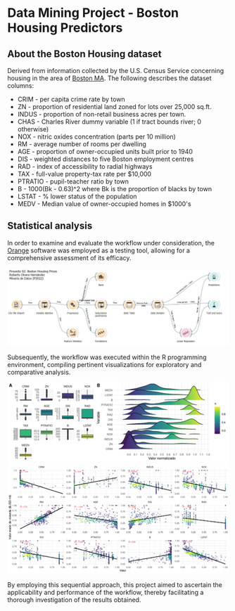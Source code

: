 # Data Mining Project - Boston Housing Predictors
## About the Boston Housing dataset
Derived from information collected by the U.S. Census Service concerning housing in the area of [Boston MA](http://www.cs.toronto.edu/~delve/data/boston/bostonDetail.html). The following describes the dataset columns:

- CRIM - per capita crime rate by town
- ZN - proportion of residential land zoned for lots over 25,000 sq.ft.
- INDUS - proportion of non-retail business acres per town.
- CHAS - Charles River dummy variable (1 if tract bounds river; 0 otherwise)
- NOX - nitric oxides concentration (parts per 10 million)
- RM - average number of rooms per dwelling
- AGE - proportion of owner-occupied units built prior to 1940
- DIS - weighted distances to five Boston employment centres
- RAD - index of accessibility to radial highways
- TAX - full-value property-tax rate per $10,000
- PTRATIO - pupil-teacher ratio by town
- B - 1000(Bk - 0.63)^2 where Bk is the proportion of blacks by town
- LSTAT - % lower status of the population
- MEDV - Median value of owner-occupied homes in $1000's

## Statistical analysis
In order to examine and evaluate the workflow under consideration, the [Orange](https://orangedatamining.com/) software was employed as a testing tool, allowing for a comprehensive assessment of its efficacy. 

<div align="center">
    <img src="latex/figuras/orange%20workflow.jpg">
</div>

Subsequently, the workflow was executed within the R programming environment, compiling pertinent visualizations for exploratory and comparative analysis. 

<div align="center">
    <img src="latex/figuras/boxplot-density.png">
    <img src="latex/figuras/scatter.png">
</div>

By employing this sequential approach, this project aimed to ascertain the applicability and performance of the workflow, thereby facilitating a thorough investigation of the results obtained.